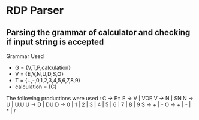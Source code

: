 # RDP Parser

## Parsing the grammar of calculator and checking if input string is accepted

Grammar Used
  * G = {V,T,P,calculation}
  * V = {E,V,N,U,D,S,O}
  * T = {+,-,0,1,2,3,4,5,6,7,8,9}
  * calculation = {C}


The following productions were used :
  C -> E=
  E -> V | VOE
  V -> N | SN
  N -> U | U.U
  U -> D | DU
  D -> 0 | 1 | 2 | 3 | 4 | 5 | 6 | 7 | 8 | 9
  S -> + | -
  O -> + | - | * | / 
